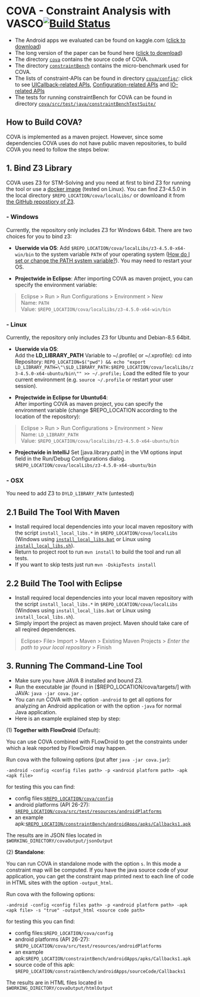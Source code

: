 # COVA - Constraint Analysis with VASCO[![Build Status](https://travis-ci.com/secure-software-engineering/COVA.svg?branch=master)](https://travis-ci.com/secure-software-engineering/COVA)

- The Android apps we evaluated can be found on kaggle.com ([click to download](https://www.kaggle.com/covaanalyst1/cova-dataset)) 
- The long version of the paper can be found here ([click to download](https://github.com/covaanalyst/cova-root/blob/master/longversion.pdf))
- The directory [`cova`](cova/) contains the source code of COVA.
- The directory [`constraintBench`](constraintBench/) contains the micro-benchmark used for COVA.
- The lists of constraint-APIs can be found in directory [`cova/config/`](cova/config/): click to see [UICallback-related APIs](cova/config/UICallback_APIs.txt), [Configuration-related APIs](cova/config/Configuration_APIs.txt) and [IO-related APIs](cova/config/IO_APIs.txt)
- The tests for running constraintBench for COVA can be found in directory [`cova/src/test/java/constraintBenchTestSuite/`](cova/src/test/java/constraintBenchTestSuite)

## How to Build COVA?
COVA is implemented as a maven project. However, since some dependencies COVA uses do not have public maven repositories, to build COVA you need to follow the steps below:

## 1. Bind Z3 Library
COVA uses Z3 for STM-Solving and you need at first to bind Z3 for running the tool or use a [docker image](/cova/config/Dockerfile.txt) (tested on Linux). 
You can find Z3-4.5.0 in the local directory `$REPO_LOCATION/cova/localLibs/` or downloand it from [the GitHub repostiory of Z3](https://github.com/Z3Prover/z3).  
### - Windows
Currently, the repository only includes Z3 for Windows 64bit.
There are two choices for you to bind z3:

- **Userwide via OS**: 
Add `$REPO_LOCATION/cova/localLibs/z3-4.5.0-x64-win/bin` to the system variable `PATH` of your operating system ([How do I set or change the PATH system variable?](https://www.java.com/en/download/help/path.xml)). You may need to restart your OS. 

- **Projectwide in Eclipse**: 
After importing COVA as maven project, you can specify the environment variable: 
> Eclipse > Run > Run Configurations > Environment > New  
Name: `PATH`  
Value: `$REPO_LOCATION/cova/localLibs/z3-4.5.0-x64-win/bin`


### - Linux
Currently, the repository only includes Z3 for Ubuntu and Debian-8.5 64bit.

- **Userwide via OS**:  
Add the **LD_LIBRARY_PATH** Variable to ~/.profile( or ~/.xprofile): cd into Repository:
`REPO_LOCATION=$("pwd") && echo "export LD_LIBRARY_PATH=\"\$LD_LIBRARY_PATH:$REPO_LOCATION/cova/localLibs/z3-4.5.0-x64-ubuntu/bin\"" >> ~/.profile;`
Load the edited file to your current environment (e.g. `source ~/.profile` or restart your user session). 


- **Projectwide in Eclipse for Ubuntu64**:  
After importing COVA as maven project, you can specify the environment variable (change $REPO_LOCATION according to the location of the repository):
> Eclipse > Run > Run Configurations > Environment > New  
Name: `LD_LIBRARY_PATH`  
Value: `$REPO_LOCATION/cova/localLibs/z3-4.5.0-x64-ubuntu/bin` 

- **Projectwide in IntelliJ**
Set [java.library.path] in the VM options input field in the Run/Debug Configurations dialog.
`$REPO_LOCATION/cova/localLibs/z3-4.5.0-x64-ubuntu/bin`

### - OSX
You need to add Z3 to `DYLD_LIBRARY_PATH` (untested)

## 2.1 Build The Tool With Maven
- Install required local dependencies into your local maven repository with the script ``install_local_libs.*`` in `$REPO_LOCATION/cova/localLibs` (Windows using [`install_local_libs.bat`](cova/localLibs/install_local_libs.bat) or Linux using [`install_local_libs.sh`](cova/localLibs/install_local_libs.sh)). 
- Return to project root to run `mvn install` to build the tool and run all tests.
- If you want to skip tests just run `mvn -DskipTests install`

## 2.2 Build The Tool with Eclipse
- Install required local dependencies into your local maven repository with the script ``install_local_libs.*`` in `$REPO_LOCATION/cova/localLibs` (Windows using `install_local_libs.bat` or Linux using `install_local_libs.sh`). 
- Simply import the project as maven project. Maven should take care of all reqired dependences.
> Eclipse> File> Import > Maven > Existing Maven Projects > *Enter the path to your local repository*  > Finish

## 3. Running The Command-Line Tool 
- Make sure you have JAVA 8 installed and bound Z3. 
- Run the executable jar (found in [$REPO_LOCATION/cova/targets/] with JAVA: ``java -jar cova.jar`` .
- You can run COVA with the option ``-android`` to get all options for analyzing an Android application or with the option ``-java`` for normal Java application.
- Here is an example explained step by step:

(1) **Together with FlowDroid** (Default):

You can use COVA combined with FLowDroid to get the constraints under which a leak reported by FlowDroid may happen. 

Run cova with the following options (put after ``java -jar cova.jar``):

``-android -config <config files path> -p <android platform path> -apk <apk file>``

   for testing this you can find: 
   - config files:[``$REPO_LOCATION/cova/config``](cova/config)
   - android platforms (API 26-27): [``$REPO_LOCATION/cova/src/test/resources/androidPlatforms``](cova/src/test/resources/androidPlatforms)
   - an example apk:[``$REPO_LOCATION/constraintBench/androidApps/apks/Callbacks1.apk``](constraintBench/androidApps/apks/)

   The results are in JSON files located in ``$WORKING_DIRECTORY/covaOutput/jsonOutput``

(2) **Standalone**:

You can run COVA in standalone mode with the option ``s``. In this mode a constraint map will be computed. If you have the java source code of your application, you can get the constraint map printed next to each line of code in HTML sites with the option `-output_html`. 

Run cova with the following options:

``-android -config <config files path> -p <android platform path> -apk <apk file> -s "true" -output_html <source code path>``

   for testing this you can find: 
   - config files:``$REPO_LOCATION/cova/config``
   - android platforms (API 26-27): ``$REPO_LOCATION/cova/src/test/resources/androidPlatforms``
   - an example apk:``$REPO_LOCATION/constraintBench/androidApps/apks/Callbacks1.apk``
   - source code of this apk: ``$REPO_LOCATION/constraintBench/androidApps/sourceCode/Callbacks1``

   The results are in HTML files located in ``$WORKING_DIRECTORY/covaOutput/htmlOutput``
   

